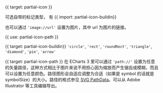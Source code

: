 {{ target: partial-icon }}

可选自带的标记类型， 有 {{ import: partial-icon-buildin}}

也可以通过 `'image://url'` 设置为图片，其中 url 为图片的链接。

{{ use: partial-icon-path }}


{{ target: partial-icon-buildin}}
`'circle'`, `'rect'`, `'roundRect'`, `'triangle'`, `'diamond'`, `'pin'`, `'arrow'`


{{ target: partial-icon-path }}
在 ECharts 3 里可以通过 `'path://'` 设置为任意的矢量路径，这种方式相比于图片来说不用担心因为缩放而产生锯齿或模糊，而且可以设置为任意颜色。路径图形会自适应调整为合适（如果是 symbol 的话就是 symbolSize）的大小。路径的格式参见 [SVG PathData](http://www.w3.org/TR/SVG/paths.html#PathData)。可以从 Adobe Illustrator 等工具编辑导出。
